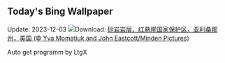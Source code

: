## Today's Bing Wallpaper
Update: 2023-12-03
![](https://www.bing.com/th?id=OHR.VermilionCliffs_ZH-CN3945784250_UHD.jpg&w=1000)Download: [砂岩岩层，红悬崖国家保护区，亚利桑那州，美国 (© Yva Momatiuk and John Eastcott/Minden Pictures)](https://www.bing.com/th?id=OHR.VermilionCliffs_ZH-CN3945784250_UHD.jpg)

Auto get programm by LtgX
